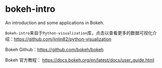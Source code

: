 # bokeh-intro
An introduction and some applications in Bokeh. 

`Bokeh-intro`来自于`Python-visualization`库，点击以查看更多的数据可视化介绍：https://github.com/jinlin82/python-visualization

Bokeh Github：https://github.com/bokeh/bokeh

Bokeh 官方教程： https://docs.bokeh.org/en/latest/docs/user_guide.html

